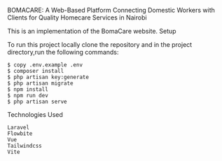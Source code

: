 BOMACARE: A Web-Based Platform Connecting Domestic Workers with Clients for Quality Homecare Services in Nairobi

This is an implementation of the BomaCare website. 
Setup

To run this project locally clone the repository and in the project directory,run the following commands:

    $ copy .env.example .env
    $ composer install
    $ php artisan key:generate
    $ php artisan migrate
    $ npm install
    $ npm run dev
    $ php artisan serve

Technologies Used

    Laravel
    Flowbite
    Vue
    Tailwindcss
    Vite
